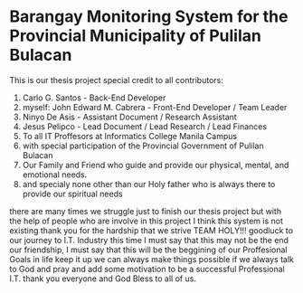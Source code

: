 # Barangay Monitoring System for the Provincial Municipality of Pulilan Bulacan

This is our thesis project special credit to all contributors:

1. Carlo G. Santos - Back-End Developer
2. myself: John Edward M. Cabrera - Front-End Developer / Team Leader
3. Ninyo De Asis - Assistant Document / Research Assistant
4. Jesus Pelipco - Lead Document / Lead Research / Lead Finances
5. To all IT Proffesors at Informatics College Manila Campus
6. with special participation of the Provincial Government of Pulilan Bulacan
7. Our Family and Friend who guide and provide our physical, mental, and emotional needs.
8. and specialy none other than our Holy father who is always there to provide our spiritual needs

there are many times we struggle just to finish our thesis project but with the help of people who are involve in this project I think this system is not existing thank you for the hardship that we strive TEAM HOLY!!! goodluck to our journey to I.T. Industry this time I must say that this may not be the end our friendship, I must say that this will be the beggining of our Proffesional Goals in life keep it up we can always make things possible if we always talk to God and pray and add some motivation to be a successful Professional I.T. thank you everyone and God Bless to all of us.